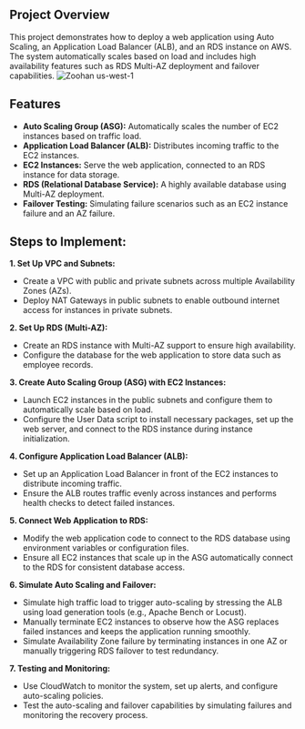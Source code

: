 
## Project Overview
This project demonstrates how to deploy a web application using Auto Scaling, an Application Load Balancer (ALB), and an RDS instance on AWS. The system automatically scales based on load and includes high availability features such as RDS Multi-AZ deployment and failover capabilities.
![Zoohan us-west-1](https://github.com/user-attachments/assets/afc43fc3-0296-4753-bfab-3099322c7b7b)

## Features
- **Auto Scaling Group (ASG):** Automatically scales the number of EC2 instances based on traffic load.
- **Application Load Balancer (ALB):** Distributes incoming traffic to the EC2 instances.
- **EC2 Instances:** Serve the web application, connected to an RDS instance for data storage.
- **RDS (Relational Database Service):** A highly available database using Multi-AZ deployment.
- **Failover Testing:** Simulating failure scenarios such as an EC2 instance failure and an AZ failure.

## Steps to Implement:
**1. Set Up VPC and Subnets:**
- Create a VPC with public and private subnets across multiple Availability Zones (AZs).
- Deploy NAT Gateways in public subnets to enable outbound internet access for instances in private subnets.

**2. Set Up RDS (Multi-AZ):**
- Create an RDS instance with Multi-AZ support to ensure high availability.
- Configure the database for the web application to store data such as employee records.
  
**3. Create Auto Scaling Group (ASG) with EC2 Instances:**
- Launch EC2 instances in the public subnets and configure them to automatically scale based on load.
- Configure the User Data script to install necessary packages, set up the web server, and connect to the RDS instance during instance initialization.
  
**4. Configure Application Load Balancer (ALB):**
- Set up an Application Load Balancer in front of the EC2 instances to distribute incoming traffic.
- Ensure the ALB routes traffic evenly across instances and performs health checks to detect failed instances.
  
**5. Connect Web Application to RDS:**
- Modify the web application code to connect to the RDS database using environment variables or configuration files.
- Ensure all EC2 instances that scale up in the ASG automatically connect to the RDS for consistent database access.
  
**6. Simulate Auto Scaling and Failover:**
- Simulate high traffic load to trigger auto-scaling by stressing the ALB using load generation tools (e.g., Apache Bench or Locust).
- Manually terminate EC2 instances to observe how the ASG replaces failed instances and keeps the application running smoothly.
- Simulate Availability Zone failure by terminating instances in one AZ or manually triggering RDS failover to test redundancy.
  
**7. Testing and Monitoring:**
- Use CloudWatch to monitor the system, set up alerts, and configure auto-scaling policies.
- Test the auto-scaling and failover capabilities by simulating failures and monitoring the recovery process.
